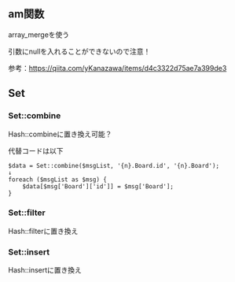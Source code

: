 

## am関数

array_mergeを使う

引数にnullを入れることができないので注意！

参考：https://qiita.com/yKanazawa/items/d4c3322d75ae7a399de3

## Set

### Set::combine

Hash::combineに置き換え可能？

代替コードは以下
```
$data = Set::combine($msgList, '{n}.Board.id', '{n}.Board');
↓
foreach ($msgList as $msg) {
    $data[$msg['Board']['id']] = $msg['Board'];
}
```

### Set::filter

Hash::filterに置き換え

### Set::insert

Hash::insertに置き換え
